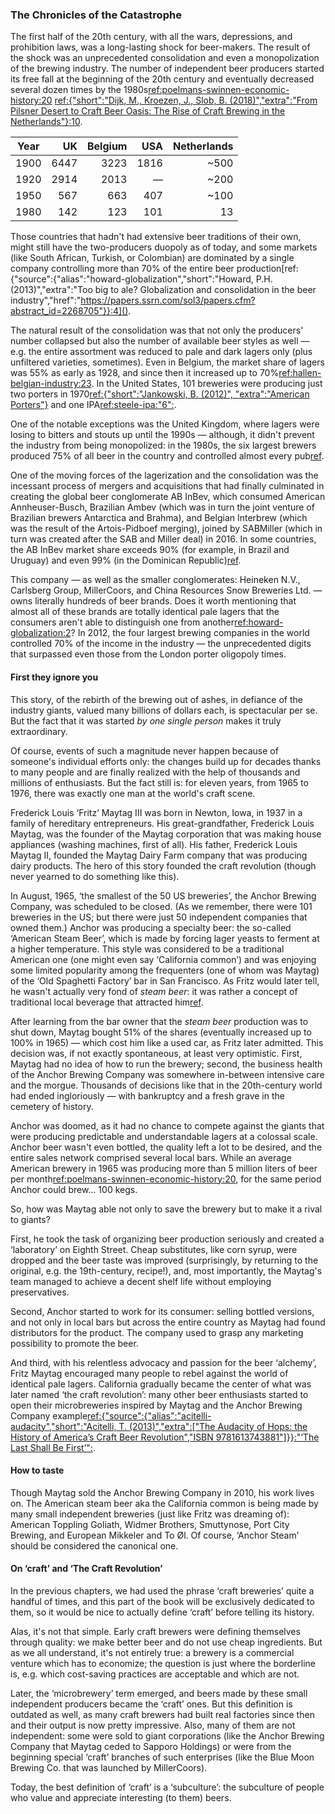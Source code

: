 ### The Chronicles of the Catastrophe

The first half of the 20th century, with all the wars, depressions, and prohibition laws, was a long-lasting shock for beer-makers. The result of the shock was an unprecedented consolidation and even a monopolization of the brewing industry. The number of independent beer producers started its free fall at the beginning of the 20th century and eventually decreased several dozen times by the 1980s[ref:poelmans-swinnen-economic-history:20]() [ref:{"short":"Dijk, M., Kroezen, J., Slob, B. (2018)","extra":"From Pilsner Desert to Craft Beer Oasis: The Rise of Craft Brewing in the Netherlands"}:10](https://www.researchgate.net/publication/321947981_From_Pilsner_Desert_to_Craft_Beer_Oasis_The_Rise_of_Craft_Brewing_in_the_Netherlands).

| Year   | UK | Belgium | USA | Netherlands |
|:-----:|------:|------:|------:|--------:|
| 1900  | 6447  | 3223  | 1816  | ~500 |
| 1920  | 2914  | 2013  | —     | ~200 |
| 1950  | 567   | 663   | 407   | ~100 |
| 1980  | 142   | 123   | 101   | 13   |

Those countries that hadn't had extensive beer traditions of their own, might still have the two-producers duopoly as of today, and some markets (like South African, Turkish, or Colombian) are dominated by a single company controlling more than 70% of the entire beer production[ref:{"source":{"alias":"howard-globalization","short":"Howard, P.H. (2013)","extra":"Too big to ale? Globalization and consolidation in the beer industry","href":"https://papers.ssrn.com/sol3/papers.cfm?abstract_id=2268705"}}:4]().

The natural result of the consolidation was that not only the producers' number collapsed but also the number of available beer styles as well — e.g. the entire assortment was reduced to pale and dark lagers only (plus unfiltered varieties, sometimes). Even in Belgium, the market share of lagers was 55% as early as 1928, and since then it increased up to 70%[ref:hallen-belgian-industry:23](). In the United States, 101 breweries were producing just two porters in 1970[ref:{"short":"Jankowski, B. (2012)", "extra":"American Porters"}](https://www.morebeer.com/articles/american_porters) and one IPA[ref:steele-ipa:"6":]().

One of the notable exceptions was the United Kingdom, where lagers were losing to bitters and stouts up until the 1990s — although, it didn't prevent the industry from being monopolized: in the 1980s, the six largest brewers produced 75% of all beer in the country and controlled almost every pub[ref](https://publications.parliament.uk/pa/cm200405/cmselect/cmtrdind/128/12805.htm).

One of the moving forces of the lagerization and the consolidation was the incessant process of mergers and acquisitions that had finally culminated in creating the global beer conglomerate AB InBev, which consumed American Annheuser-Busch, Brazilian Ambev (which was in turn the joint venture of Brazilian brewers Antarctica and Brahma), and Belgian Interbrew (which was the result of the Artois-Pidboef merging), joined by SABMiller (which in turn was created after the SAB and Miller deal) in 2016. In some countries, the AB InBev market share exceeds 90% (for example, in Brazil and Uruguay) and even 99% (in the Dominican Republic)[ref](https://www.nbwa.org/resources/look-inside-global-beer-market).

This company — as well as the smaller conglomerates: Heineken N.V., Carlsberg Group, MillerCoors, and China Resources Snow Breweries Ltd. — owns literally hundreds of beer brands. Does it worth mentioning that almost all of these brands are totally identical pale lagers that the consumers aren't able to distinguish one from another[ref:howard-globalization:2]()? In 2012, the four largest brewing companies in the world controlled 70% of the income in the industry — the unprecedented digits that surpassed even those from the London porter oligopoly times.

#### First they ignore you

This story, of the rebirth of the brewing out of ashes, in defiance of the industry giants, valued many billions of dollars each, is spectacular per se. But the fact that it was started *by one single person* makes it truly extraordinary.

Of course, events of such a magnitude never happen because of someone's individual efforts only: the changes build up for decades thanks to many people and are finally realized with the help of thousands and millions of enthusiasts. But the fact still is: for eleven years, from 1965 to 1976, there was exactly one man at the world's craft scene.

Frederick Louis ‘Fritz’ Maytag III was born in Newton, Iowa, in 1937 in a family of hereditary entrepreneurs. His great-grandfather, Frederick Louis Maytag, was the founder of the Maytag corporation that was making house appliances (washing machines, first of all). His father, Frederick Louis Maytag II, founded the Maytag Dairy Farm company that was producing dairy products. The hero of this story founded the craft revolution (though never yearned to do something like this).

In August, 1965, ‘the smallest of the 50 US breweries’, the Anchor Brewing Company, was scheduled to be closed. (As we remember, there were 101 breweries in the US; but there were just 50 independent companies that owned them.) Anchor was producing a specialty beer: the so-called ‘American Steam Beer’, which is made by forcing lager yeasts to ferment at a higher temperature. This style was considered to be a traditional American one (one might even say ‘California common’) and was enjoying some limited popularity among the frequenters (one of whom was Maytag) of the ‘Old Spaghetti Factory’ bar in San Francisco. As Fritz would later tell, he wasn't actually very fond of *steam beer*: it was rather a concept of traditional local beverage that attracted him[ref](https://www.latimes.com/archives/la-xpm-1996-03-10-tm-45141-story.html).

After learning from the bar owner that the *steam beer* production was to shut down, Maytag bought 51% of the shares (eventually increased up to 100% in 1965) — which cost him like a used car, as Fritz later admitted. This decision was, if not exactly spontaneous, at least very optimistic. First, Maytag had no idea of how to run the brewery; second, the business health of the Anchor Brewing Company was somewhere in-between intensive care and the morgue. Thousands of decisions like that in the 20th-century world had ended ingloriously — with bankruptcy and a fresh grave in the cemetery of history.

Anchor was doomed, as it had no chance to compete against the giants that were producing predictable and understandable lagers at a colossal scale. Anchor beer wasn't even bottled, the quality left a lot to be desired, and the entire sales network comprised several local bars. While an average American brewery in 1965 was producing more than 5 million liters of beer per month[ref:poelmans-swinnen-economic-history:20](), for the same period Anchor could brew… 100 kegs.

So, how was Maytag able not only to save the brewery but to make it a rival to giants?

First, he took the task of organizing beer production seriously and created a ‘laboratory’ on Eighth Street. Cheap substitutes, like corn syrup, were dropped and the beer taste was improved (surprisingly, by returning to the original, e.g. the 19th-century, recipe!), and, most importantly, the Maytag's team managed to achieve a decent shelf life without employing preservatives.

Second, Anchor started to work for its consumer: selling bottled versions, and not only in local bars but across the entire country as Maytag had found distributors for the product. The company used to grasp any marketing possibility to promote the beer.

And third, with his relentless advocacy and passion for the beer ‘alchemy’, Fritz Maytag encouraged many people to rebel against the world of identical pale lagers. California gradually became the center of what was later named ‘the craft revolution’: many other beer enthusiasts started to open their microbreweries inspired by Maytag and the Anchor Brewing Company example[ref:{"source":{"alias":"acitelli-audacity","short":"Acitelli, T. (2013)","extra":["The Audacity of Hops: the History of America’s Craft Beer Revolution","ISBN 9781613743881"]}}:"‘The Last Shall Be First’":]().

#### How to taste

Though Maytag sold the Anchor Brewing Company in 2010, his work lives on. The American steam beer aka the California common is being made by many small independent breweries (just like Fritz was dreaming of): American Toppling Goliath, Widmer Brothers, Smuttynose, Port City Brewing, and European Mikkeler and To Øl. Of course, ‘Anchor Steam’ should be considered the canonical one.

#### On ‘craft’ and ‘The Craft Revolution’

In the previous chapters, we had used the phrase ‘craft breweries’ quite a handful of times, and this part of the book will be exclusively dedicated to them, so it would be nice to actually define ‘craft’ before telling its history.

Alas, it's not that simple. Early craft brewers were defining themselves through quality: we make better beer and do not use cheap ingredients. But as we all understand, it's not entirely true: a brewery is a commercial venture which has to economize; the question is just where the borderline is, e.g. which cost-saving practices are acceptable and which are not.

Later, the ‘microbrewery’ term emerged, and beers made by these small independent producers became the ‘craft’ ones. But this definition is outdated as well, as many craft brewers had built real factories since then and their output is now pretty impressive. Also, many of them are not independent: some were sold to giant corporations (like the Anchor Brewing Company that Maytag ceded to Sapporo Holdings) or were from the beginning special ‘craft’ branches of such enterprises (like the Blue Moon Brewing Co. that was launched by MillerCoors).

Today, the best definition of ‘craft’ is a ‘subculture’: the subculture of people who value and appreciate interesting (to them) beers.